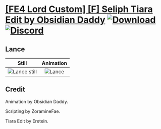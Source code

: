 # [\[FE4 Lord Custom\] \[F\] Seliph Tiara Edit by Obsidian Daddy](./) [![Download](https://img.shields.io/badge/Download--red?style=social&logo=github)](https://minhaskamal.github.io/DownGit/#/home?url=https://github.com/Klokinator/FE-Repo/tree/main/Battle%20Animations%2FLords%20-%20Vanilla%20and%20Custom%2F%5BFE4%20Lord%20Custom%5D%20%5BF%5D%20Seliph%20Tiara%20Edit%20by%20Obsidian%20Daddy%2F2.%20Lance) [![Discord](https://img.shields.io/badge/Discord--blue?style=social&logo=discord)](https://discord.gg/C7VNGnyTPA)

## Lance

| Still | Animation |
| :---: | :-------: |
| ![Lance still](./Lance_000.png) | ![Lance](./Lance.gif) |

## Credit

Animation by Obsidian Daddy.

Scripting by ZoramineFae.

Tiara Edit by Eretein.
